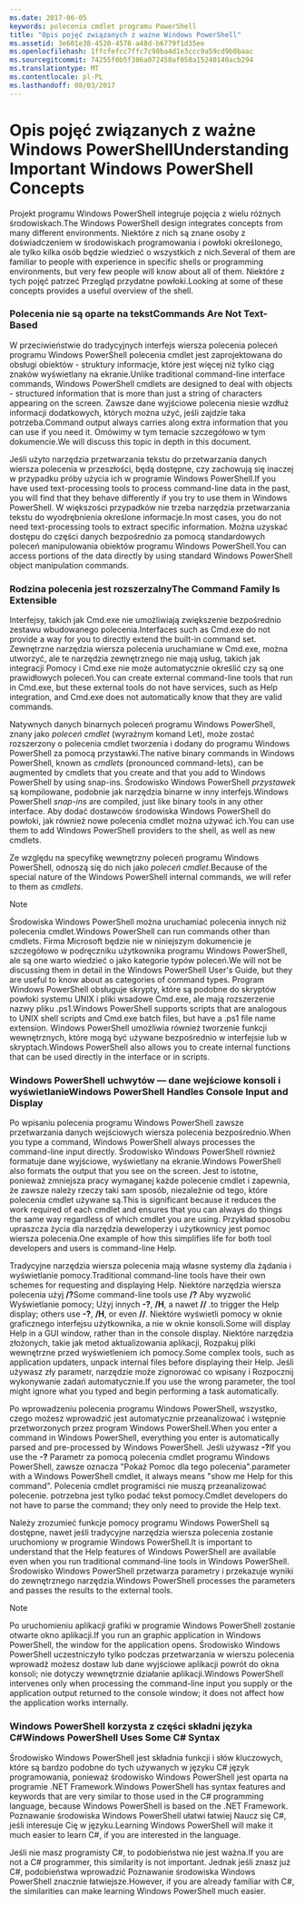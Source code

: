 ```yaml
---
ms.date: 2017-06-05
keywords: polecenia cmdlet programu PowerShell
title: "Opis pojęć związanych z ważne Windows PowerShell"
ms.assetid: 3e601e38-4520-4578-a48d-b6779f1d35ee
ms.openlocfilehash: 1ffcfefcc7ffc7c98ba4d1e3ccc9a59cd9b0baac
ms.sourcegitcommit: 74255f0b5f386a072458af058a15240140acb294
ms.translationtype: MT
ms.contentlocale: pl-PL
ms.lasthandoff: 08/03/2017
---
```

# <a name="understanding-important-windows-powershell-concepts"></a><span data-ttu-id="ae90a-103">Opis pojęć związanych z ważne Windows PowerShell</span><span class="sxs-lookup"><span data-stu-id="ae90a-103">Understanding Important Windows PowerShell Concepts</span></span>
<span data-ttu-id="ae90a-104">Projekt programu Windows PowerShell integruje pojęcia z wielu różnych środowiskach.</span><span class="sxs-lookup"><span data-stu-id="ae90a-104">The Windows PowerShell design integrates concepts from many different environments.</span></span> <span data-ttu-id="ae90a-105">Niektóre z nich są znane osoby z doświadczeniem w środowiskach programowania i powłoki określonego, ale tylko kilka osób będzie wiedzieć o wszystkich z nich.</span><span class="sxs-lookup"><span data-stu-id="ae90a-105">Several of them are familiar to people with experience in specific shells or programming environments, but very few people will know about all of them.</span></span> <span data-ttu-id="ae90a-106">Niektóre z tych pojęć patrzeć Przegląd przydatne powłoki.</span><span class="sxs-lookup"><span data-stu-id="ae90a-106">Looking at some of these concepts provides a useful overview of the shell.</span></span>

### <a name="commands-are-not-text-based"></a><span data-ttu-id="ae90a-107">Polecenia nie są oparte na tekst</span><span class="sxs-lookup"><span data-stu-id="ae90a-107">Commands Are Not Text-Based</span></span>
<span data-ttu-id="ae90a-108">W przeciwieństwie do tradycyjnych interfejs wiersza polecenia poleceń programu Windows PowerShell polecenia cmdlet jest zaprojektowana do obsługi obiektów - struktury informacje, które jest więcej niż tylko ciąg znaków wyświetlany na ekranie.</span><span class="sxs-lookup"><span data-stu-id="ae90a-108">Unlike traditional command-line interface commands, Windows PowerShell cmdlets are designed to deal with objects - structured information that is more than just a string of characters appearing on the screen.</span></span> <span data-ttu-id="ae90a-109">Zawsze dane wyjściowe polecenia niesie wzdłuż informacji dodatkowych, których można użyć, jeśli zajdzie taka potrzeba.</span><span class="sxs-lookup"><span data-stu-id="ae90a-109">Command output always carries along extra information that you can use if you need it.</span></span> <span data-ttu-id="ae90a-110">Omówimy w tym temacie szczegółowo w tym dokumencie.</span><span class="sxs-lookup"><span data-stu-id="ae90a-110">We will discuss this topic in depth in this document.</span></span>

<span data-ttu-id="ae90a-111">Jeśli użyto narzędzia przetwarzania tekstu do przetwarzania danych wiersza polecenia w przeszłości, będą dostępne, czy zachowują się inaczej w przypadku próby użycia ich w programie Windows PowerShell.</span><span class="sxs-lookup"><span data-stu-id="ae90a-111">If you have used text-processing tools to process command-line data in the past, you will find that they behave differently if you try to use them in Windows PowerShell.</span></span> <span data-ttu-id="ae90a-112">W większości przypadków nie trzeba narzędzia przetwarzania tekstu do wyodrębnienia określone informacje.</span><span class="sxs-lookup"><span data-stu-id="ae90a-112">In most cases, you do not need text-processing tools to extract specific information.</span></span> <span data-ttu-id="ae90a-113">Można uzyskać dostępu do części danych bezpośrednio za pomocą standardowych poleceń manipulowania obiektów programu Windows PowerShell.</span><span class="sxs-lookup"><span data-stu-id="ae90a-113">You can access portions of the data directly by using standard Windows PowerShell object manipulation commands.</span></span>

### <a name="the-command-family-is-extensible"></a><span data-ttu-id="ae90a-114">Rodzina polecenia jest rozszerzalny</span><span class="sxs-lookup"><span data-stu-id="ae90a-114">The Command Family Is Extensible</span></span>
<span data-ttu-id="ae90a-115">Interfejsy, takich jak Cmd.exe nie umożliwiają zwiększenie bezpośrednio zestawu wbudowanego polecenia.</span><span class="sxs-lookup"><span data-stu-id="ae90a-115">Interfaces such as Cmd.exe do not provide a way for you to directly extend the built-in command set.</span></span> <span data-ttu-id="ae90a-116">Zewnętrzne narzędzia wiersza polecenia uruchamiane w Cmd.exe, można utworzyć, ale te narzędzia zewnętrznego nie mają usług, takich jak integracji Pomocy i Cmd.exe nie może automatycznie określić czy są one prawidłowych poleceń.</span><span class="sxs-lookup"><span data-stu-id="ae90a-116">You can create external command-line tools that run in Cmd.exe, but these external tools do not have services, such as Help integration, and Cmd.exe does not automatically know that they are valid commands.</span></span>

<span data-ttu-id="ae90a-117">Natywnych danych binarnych poleceń programu Windows PowerShell, znany jako *poleceń cmdlet* (wyraźnym komand Let), może zostać rozszerzony o polecenia cmdlet tworzenia i dodany do programu Windows PowerShell za pomocą przystawki.</span><span class="sxs-lookup"><span data-stu-id="ae90a-117">The native binary commands in Windows PowerShell, known as *cmdlets* (pronounced command-lets), can be augmented by cmdlets that you create and that you add to Windows PowerShell by using snap-ins.</span></span> <span data-ttu-id="ae90a-118">Środowisko Windows PowerShell *przystawek* są kompilowane, podobnie jak narzędzia binarne w inny interfejs.</span><span class="sxs-lookup"><span data-stu-id="ae90a-118">Windows PowerShell *snap-ins* are compiled, just like binary tools in any other interface.</span></span> <span data-ttu-id="ae90a-119">Aby dodać dostawców środowiska Windows PowerShell do powłoki, jak również nowe polecenia cmdlet można używać ich.</span><span class="sxs-lookup"><span data-stu-id="ae90a-119">You can use them to add Windows PowerShell providers to the shell, as well as new cmdlets.</span></span>

<span data-ttu-id="ae90a-120">Ze względu na specyfikę wewnętrzny poleceń programu Windows PowerShell, odnoszą się do nich jako *poleceń cmdlet*.</span><span class="sxs-lookup"><span data-stu-id="ae90a-120">Because of the special nature of the Windows PowerShell internal commands, we will refer to them as *cmdlets*.</span></span>

> [!NOTE]
> <span data-ttu-id="ae90a-121">Środowiska Windows PowerShell można uruchamiać polecenia innych niż polecenia cmdlet.</span><span class="sxs-lookup"><span data-stu-id="ae90a-121">Windows PowerShell can run commands other than cmdlets.</span></span> <span data-ttu-id="ae90a-122">Firma Microsoft będzie nie w niniejszym dokumencie je szczegółowo w podręczniku użytkownika programu Windows PowerShell, ale są one warto wiedzieć o jako kategorie typów poleceń.</span><span class="sxs-lookup"><span data-stu-id="ae90a-122">We will not be discussing them in detail in the Windows PowerShell User's Guide, but they are useful to know about as categories of command types.</span></span> <span data-ttu-id="ae90a-123">Program Windows PowerShell obsługuje skrypty, które są podobne do skryptów powłoki systemu UNIX i pliki wsadowe Cmd.exe, ale mają rozszerzenie nazwy pliku .ps1.</span><span class="sxs-lookup"><span data-stu-id="ae90a-123">Windows PowerShell supports scripts that are analogous to UNIX shell scripts and Cmd.exe batch files, but have a .ps1 file name extension.</span></span> <span data-ttu-id="ae90a-124">Windows PowerShell umożliwia również tworzenie funkcji wewnętrznych, które mogą być używane bezpośrednio w interfejsie lub w skryptach.</span><span class="sxs-lookup"><span data-stu-id="ae90a-124">Windows PowerShell also allows you to create internal functions that can be used directly in the interface or in scripts.</span></span>

### <a name="windows-powershell-handles-console-input-and-display"></a><span data-ttu-id="ae90a-125">Windows PowerShell uchwytów — dane wejściowe konsoli i wyświetlanie</span><span class="sxs-lookup"><span data-stu-id="ae90a-125">Windows PowerShell Handles Console Input and Display</span></span>
<span data-ttu-id="ae90a-126">Po wpisaniu polecenia programu Windows PowerShell zawsze przetwarzania danych wejściowych wiersza polecenia bezpośrednio.</span><span class="sxs-lookup"><span data-stu-id="ae90a-126">When you type a command, Windows PowerShell always processes the command-line input directly.</span></span> <span data-ttu-id="ae90a-127">Środowisko Windows PowerShell również formatuje dane wyjściowe, wyświetlany na ekranie.</span><span class="sxs-lookup"><span data-stu-id="ae90a-127">Windows PowerShell also formats the output that you see on the screen.</span></span> <span data-ttu-id="ae90a-128">Jest to istotne, ponieważ zmniejsza pracy wymaganej każde polecenie cmdlet i zapewnia, że zawsze należy rzeczy taki sam sposób, niezależnie od tego, które polecenia cmdlet używane są.</span><span class="sxs-lookup"><span data-stu-id="ae90a-128">This is significant because it reduces the work required of each cmdlet and ensures that you can always do things the same way regardless of which cmdlet you are using.</span></span> <span data-ttu-id="ae90a-129">Przykład sposobu upraszcza życia dla narzędzia deweloperzy i użytkownicy jest pomoc wiersza polecenia.</span><span class="sxs-lookup"><span data-stu-id="ae90a-129">One example of how this simplifies life for both tool developers and users is command-line Help.</span></span>

<span data-ttu-id="ae90a-130">Tradycyjne narzędzia wiersza polecenia mają własne systemy dla żądania i wyświetlanie pomocy.</span><span class="sxs-lookup"><span data-stu-id="ae90a-130">Traditional command-line tools have their own schemes for requesting and displaying Help.</span></span> <span data-ttu-id="ae90a-131">Niektóre narzędzia wiersza polecenia użyj **/?**</span><span class="sxs-lookup"><span data-stu-id="ae90a-131">Some command-line tools use **/?**</span></span> <span data-ttu-id="ae90a-132">Aby wyzwolić Wyświetlanie pomocy; Użyj innych **-?**, **/H**, a nawet  **//** .</span><span class="sxs-lookup"><span data-stu-id="ae90a-132">to trigger the Help display; others use **-?**, **/H**, or even **//**.</span></span> <span data-ttu-id="ae90a-133">Niektóre wyświetli pomocy w oknie graficznego interfejsu użytkownika, a nie w oknie konsoli.</span><span class="sxs-lookup"><span data-stu-id="ae90a-133">Some will display Help in a GUI window, rather than in the console display.</span></span> <span data-ttu-id="ae90a-134">Niektóre narzędzia złożonych, takie jak metod aktualizowania aplikacji, Rozpakuj pliki wewnętrzne przed wyświetleniem ich pomocy.</span><span class="sxs-lookup"><span data-stu-id="ae90a-134">Some complex tools, such as application updaters, unpack internal files before displaying their Help.</span></span> <span data-ttu-id="ae90a-135">Jeśli używasz zły parametr, narzędzie może zignorować co wpisany i Rozpocznij wykonywanie zadań automatycznie.</span><span class="sxs-lookup"><span data-stu-id="ae90a-135">If you use the wrong parameter, the tool might ignore what you typed and begin performing a task automatically.</span></span>

<span data-ttu-id="ae90a-136">Po wprowadzeniu polecenia programu Windows PowerShell, wszystko, czego możesz wprowadzić jest automatycznie przeanalizować i wstępnie przetworzonych przez program Windows PowerShell.</span><span class="sxs-lookup"><span data-stu-id="ae90a-136">When you enter a command in Windows PowerShell, everything you enter is automatically parsed and pre-processed by Windows PowerShell.</span></span> <span data-ttu-id="ae90a-137">Jeśli używasz **-?**</span><span class="sxs-lookup"><span data-stu-id="ae90a-137">If you use the **-?**</span></span> <span data-ttu-id="ae90a-138">Parametr za pomocą polecenia cmdlet programu Windows PowerShell, zawsze oznacza "Pokaż Pomoc dla tego polecenia".</span><span class="sxs-lookup"><span data-stu-id="ae90a-138">parameter with a Windows PowerShell cmdlet, it always means "show me Help for this command".</span></span> <span data-ttu-id="ae90a-139">Polecenia cmdlet programiści nie muszą przeanalizować polecenie. potrzebna jest tylko podać tekst pomocy.</span><span class="sxs-lookup"><span data-stu-id="ae90a-139">Cmdlet developers do not have to parse the command; they only need to provide the Help text.</span></span>

<span data-ttu-id="ae90a-140">Należy zrozumieć funkcje pomocy programu Windows PowerShell są dostępne, nawet jeśli tradycyjne narzędzia wiersza polecenia zostanie uruchomiony w programie Windows PowerShell.</span><span class="sxs-lookup"><span data-stu-id="ae90a-140">It is important to understand that the Help features of Windows PowerShell are available even when you run traditional command-line tools in Windows PowerShell.</span></span> <span data-ttu-id="ae90a-141">Środowisko Windows PowerShell przetwarza parametry i przekazuje wyniki do zewnętrznego narzędzia.</span><span class="sxs-lookup"><span data-stu-id="ae90a-141">Windows PowerShell processes the parameters and passes the results to the external tools.</span></span>

> [!NOTE]
> <span data-ttu-id="ae90a-142">Po uruchomieniu aplikacji grafiki w programie Windows PowerShell zostanie otwarte okno aplikacji.</span><span class="sxs-lookup"><span data-stu-id="ae90a-142">If you run an graphic application in Windows PowerShell, the window for the application opens.</span></span> <span data-ttu-id="ae90a-143">Środowisko Windows PowerShell uczestniczyło tylko podczas przetwarzania w wierszu polecenia wprowadź możesz dostaw lub dane wyjściowe aplikacji powrót do okna konsoli; nie dotyczy wewnętrznie działanie aplikacji.</span><span class="sxs-lookup"><span data-stu-id="ae90a-143">Windows PowerShell intervenes only when processing the command-line input you supply or the application output returned to the console window; it does not affect how the application works internally.</span></span>

### <a name="windows-powershell-uses-some-c-syntax"></a><span data-ttu-id="ae90a-144">Windows PowerShell korzysta z części składni języka C#</span><span class="sxs-lookup"><span data-stu-id="ae90a-144">Windows PowerShell Uses Some C# Syntax</span></span>
<span data-ttu-id="ae90a-145">Środowisko Windows PowerShell jest składnia funkcji i słów kluczowych, które są bardzo podobne do tych używanych w języku C# język programowania, ponieważ środowisko Windows PowerShell jest oparta na programie .NET Framework.</span><span class="sxs-lookup"><span data-stu-id="ae90a-145">Windows PowerShell has syntax features and keywords that are very similar to those used in the C# programming language, because Windows PowerShell is based on the .NET Framework.</span></span> <span data-ttu-id="ae90a-146">Poznawanie środowiska Windows PowerShell ułatwi łatwiej Naucz się C#, jeśli interesuje Cię w języku.</span><span class="sxs-lookup"><span data-stu-id="ae90a-146">Learning Windows PowerShell will make it much easier to learn C#, if you are interested in the language.</span></span>

<span data-ttu-id="ae90a-147">Jeśli nie masz programisty C#, to podobieństwa nie jest ważna.</span><span class="sxs-lookup"><span data-stu-id="ae90a-147">If you are not a C# programmer, this similarity is not important.</span></span> <span data-ttu-id="ae90a-148">Jednak jeśli znasz już C#, podobieństwa wprowadzić Poznawanie środowiska Windows PowerShell znacznie łatwiejsze.</span><span class="sxs-lookup"><span data-stu-id="ae90a-148">However, if you are already familiar with C#, the similarities can make learning Windows PowerShell much easier.</span></span>

